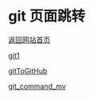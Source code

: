 # git 页面跳转

[返回网站首页](https://ryancatalina.github.io/)

[git1](/git1.md)

[gitToGitHub](/gitToGitHub.md)

[git_command_mv](/git_command_mv.md)
